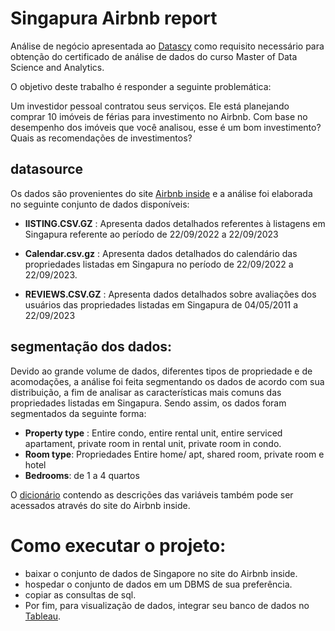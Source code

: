 # Singapura Airbnb report
Análise de negócio apresentada ao [Datascy](https://www.datascy.com)
como requisito necessário para obtenção do certificado de análise de dados do curso Master of Data Science and Analytics.

O objetivo deste trabalho é responder a seguinte problemática:

Um investidor pessoal contratou seus serviços. Ele está planejando comprar 10 imóveis de férias para investimento no Airbnb. Com base no desempenho dos imóveis que você analisou, esse é um bom investimento? Quais as recomendações de investimentos?

## datasource

Os dados são provenientes do site [Airbnb inside]( http://insideairbnb.com) e a análise foi elaborada no seguinte conjunto de dados disponíveis:

- **lISTING.CSV.GZ** : Apresenta dados detalhados referentes à listagens em Singapura referente ao período de 22/09/2022 a 22/09/2023

- **Calendar.csv.gz** :  Apresenta dados detalhados do calendário das propriedades listadas em Singapura no período de 22/09/2022 a 22/09/2023.

- **REVIEWS.CSV.GZ** : Apresenta dados detalhados sobre avaliações dos usuários das propriedades listadas em Singapura de 04/05/2011 a 22/09/2023

## segmentação dos dados:
Devido ao grande volume de dados, diferentes tipos de propriedade e de acomodações, a análise foi feita segmentando os dados de acordo com sua distribuição, a fim de analisar as características mais comuns das propriedades listadas em Singapura. Sendo assim, os dados foram segmentados da seguinte forma: 
- **Property type** : Entire condo, entire rental unit, entire serviced apartament, private room in rental unit, private room in condo. 
- **Room type**: Propriedades Entire home/ apt, shared room, private room e hotel
- **Bedrooms**: de 1 a 4 quartos

O [dicionário](https://docs.google.com/spreadsheets/d/1iWCNJcSutYqpULSQHlNyGInUvHg2BoUGoNRIGa6Szc4/edit#gid=1322284596) contendo as descrições das variáveis também pode ser acessados através do site do Airbnb inside.
# Como executar o projeto:
-  baixar o conjunto de dados de Singapore no site do Airbnb inside.
-  hospedar o conjunto de dados em um DBMS de sua preferência.
-  copiar as consultas de sql.
-  Por fim, para visualização de dados, integrar seu banco de dados no [Tableau](https://www.tableau.com/pt-br/academic/students).



